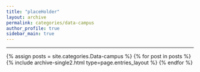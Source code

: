 ```yaml
---
title: "placeHolder"
layout: archive
permalink: categories/data-campus
author_profile: true
sidebar_main: true
---
```


<!-- 공백이 포함되어 있는 카테고리 이름의 경우 site.categories['a b c'] 이런식으로! -->

***

{% assign posts = site.categories.Data-campus %}
{% for post in posts %} {% include archive-single2.html type=page.entries_layout %} {% endfor %}